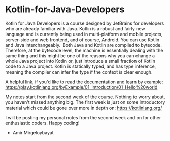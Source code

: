 # Kotlin-for-Java-Developers
Kotlin for Java Developers is a course designed by JetBrains for developers who are already familiar with Java.
Kotlin is a robust and fairly new language and is currently being used in multi-platform and mobile projects,
server-side and web frontend, and of course, Android.
You can use Kotlin and Java interchangeably. 
Both Java and Kotlin are compiled to bytecode. Therefore, at the bytecode level, the machine is essentially dealing with the same thing
and this might be one of the reasons why you can change a whole Java project into Kotlin or,
just introduce a small fraction of Kotlin code to a Java project.
Kotlin is statically typed, and has type inference, meaning the compiler can infer the type if the context is clear enough.

A helpful link, if you'd like to read the documentation and learn by example:
https://play.kotlinlang.org/byExample/01_introduction/01_Hello%20world

My notes start from the second week of the course. Nothing to worry about, you haven't missed anything big. The first week
is just on some introductory material which could be gone over more in depth on: https://kotlinlang.org/

I will be posting my personal notes from the second week and on for other enthusiastic coders.
Happy coding!
- Amir Mirgeloybayat
